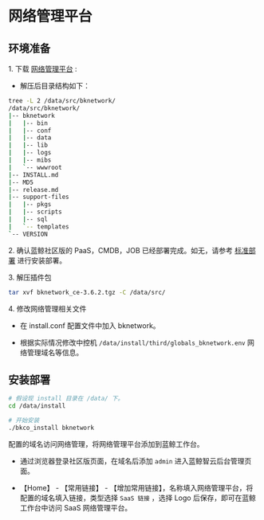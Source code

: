 # 网络管理平台

## 环境准备

1\. 下载 [网络管理平台](https://bk.tencent.com/download_sdk/) :

  - 解压后目录结构如下：

  ```bash
  tree -L 2 /data/src/bknetwork/
  /data/src/bknetwork/
  |-- bknetwork
  |   |-- bin
  |   |-- conf
  |   |-- data
  |   |-- lib
  |   |-- logs
  |   |-- mibs
  |   `-- wwwroot
  |-- INSTALL.md
  |-- MD5
  |-- release.md
  |-- support-files
  |   |-- pkgs
  |   |-- scripts
  |   |-- sql
  |   `-- templates
  `-- VERSION
  ```

2\. 确认蓝鲸社区版的 PaaS，CMDB，JOB 已经部署完成。如无，请参考 [标准部署](../../基础包安装/多机部署/quick_install.md) 进行安装部署。

3\. 解压插件包

```bash
tar xvf bknetwork_ce-3.6.2.tgz -C /data/src/
```

4\. 修改网络管理相关文件
- 在 install.conf 配置文件中加入 bknetwork。

- 根据实际情况修改中控机 `/data/install/third/globals_bknetwork.env` 网络管理域名等信息。

## 安装部署

  ```bash
  # 假设现 install 目录在 /data/ 下。
  cd /data/install

  # 开始安装
  ./bkco_install bknetwork
  ```

配置的域名访问网络管理，将网络管理平台添加到蓝鲸工作台。

- 通过浏览器登录社区版页面，在域名后添加 `admin` 进入蓝鲸智云后台管理页面。

- 【Home】 - 【常用链接】 - 【增加常用链接】，名称填入网络管理平台，将配置的域名填入链接，类型选择 `SaaS 链接` ，选择 Logo 后保存，即可在蓝鲸工作台中访问 SaaS 网络管理平台。
